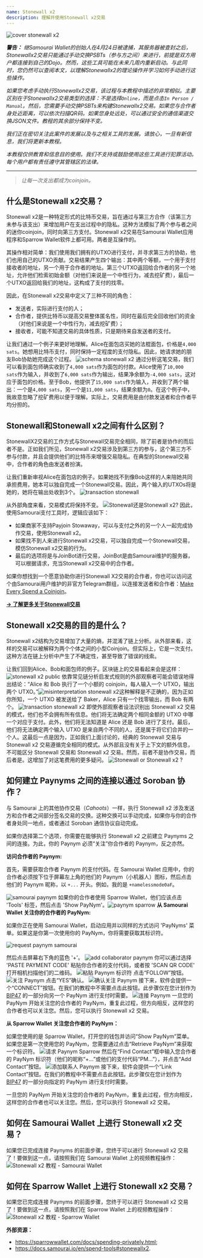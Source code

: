 ```yaml
---
name: Stonewall x2
description: 理解并使用Stonewall x2交易
---
```

![cover stonewall x2](assets/cover.webp)

***警告：** 继Samourai Wallet的创始人在4月24日被逮捕，其服务器被查封之后，Stonewallx2交易只能通过手动交换PSBTs（参与方之间）来进行，前提是双方用户都连接到自己的Dojo。然而，这些工具可能在未来几周内重新启动。与此同时，您仍然可以查阅本文，以理解Stonewallx2的理论操作并学习如何手动进行这些操作。*

_如果您考虑手动执行Stonewallx2交易，该过程与本教程中描述的非常相似。主要区别在于Stonewallx2交易类型的选择：不是选择`Online`，而是点击`In Person / Manual`。然后，您需要手动交换PSBTs来构建Stonewallx2交易。如果您与合作者身处近距离，可以依次扫描QR码。如果您身处远处，可以通过安全的通信渠道交换JSON文件。教程的其余部分保持不变。_

_我们正在密切关注此案件的发展以及与之相关工具的发展。请放心，一旦有新信息，我们将更新本教程。_

_本教程仅供教育和信息目的使用。我们不支持或鼓励使用这些工具进行犯罪活动。每个用户都有责任遵守其管辖区的法律。_

---

> *让每一次支出都成为coinjoin。*

## 什么是Stonewall x2交易？

Stonewall x2是一种特定形式的比特币交易，旨在通过与第三方合作（该第三方未参与该支出）来增加用户在支出过程中的隐私。这种方法模拟了两个参与者之间的迷你coinjoin，同时向第三方支付。Stonewall x2交易在Samourai Wallet应用程序和Sparrow Wallet软件上都可用。两者是互操作的。

其操作相对简单：我们使用我们拥有的UTXO进行支付，并寻求第三方的协助，他们也用自己的UTXO贡献。交易结果产生四个输出：其中两个等额，一个用于支付接收者的地址，另一个用于合作者的地址。第三个UTXO返回给合作者的另一个地址，允许他们检索初始金额（对他们来说是一个中性行为，减去挖矿费），最后一个UTXO返回给我们的地址，这构成了支付的找零。

因此，在Stonewall x2交易中定义了三种不同的角色：
- 发送者，实际进行支付的人；
- 合作者，提供比特币以提高交易整体匿名性，同时在最后完全回收他们的资金（对他们来说是一个中性行为，减去挖矿费）；
- 接收者，可能不知道交易的具体性质，只是期待来自发送者的支付。

让我们通过一个例子来更好地理解。Alice在面包店买她的法棍面包，价格是`4,000 sats`。她想用比特币支付，同时保持一定程度的支付隐私。因此，她请求她的朋友Bob协助她完成这个过程。
![schema stonewall x2](assets/en/1.webp)
通过分析这笔交易，我们可以看到面包师确实收到了`4,000 sats`作为面包的付款。Alice使用了`10,000 sats`作为输入，并收到了`6,000 sats`作为输出，结果净余额为`-4,000 sats`，这对应于面包的价格。至于Bob，他提供了`15,000 sats`作为输入，并收到了两个输出：一个是`4,000 sats`，另一个是`11,000 sats`，结果余额为`0`。在这个例子中，我故意忽略了挖矿费用以便于理解。实际上，交易费用是由付款发送者和合作者平均分担的。

## Stonewall和Stonewall x2之间有什么区别？

StonewallX2交易的工作方式与Stonewall交易完全相同，除了前者是协作的而后者不是。正如我们所见，Stonewall x2交易涉及到第三方的参与，这个第三方不参与付款，并且会提供他们的比特币来增强交易隐私。在典型的Stonewall交易中，合作者的角色由发送者扮演。

让我们重新审视Alice在面包店的例子。如果她找不到像Bob这样的人来陪她共同承担费用，她本可以独自完成一个Stonewall交易。因此，两个输入的UTXOs将是她的，她将在输出处收到3个。
![transaction stonewall](assets/en/2.webp)

从外部角度来看，交易模式将保持不变。
![Stonewall还是Stonewall x2?](assets/en/5.webp)
因此，使用Samourai支付工具时，逻辑应该如下：
- 如果商家不支持Payjoin Stowaway，可以与支付之外的另一个人一起完成协作交易，使用Stonewall x2。
- 如果找不到人来进行Stonewall x2交易，可以独自完成一个Stonewall交易，模仿Stonewall x2交易的行为。
- 最后的选项将是与JoinBot进行交易，JoinBot是由Samourai维护的服务器，可以根据请求，充当Stonewall x2交易中的合作者。

如果你想找到一个愿意协助你进行Stonewall X2交易的合作者，你也可以访问这个由Samourai用户维护的非官方Telegram群组，以连接发送者和合作者：[Make Every Spend a Coinjoin](https://t.me/EverySpendACoinjoin)。

[**-> 了解更多关于Stonewall交易**](https://planb.network/tutorials/privacy/on-chain/stonewall-033daa45-d42c-40e1-9511-cea89751c3d4)

## Stonewall x2交易的目的是什么？

Stonewall x2结构为交易增加了大量的熵，并混淆了链上分析。从外部来看，这样的交易可以被解释为两个个体之间的小型Coinjoin。但实际上，它是一次支付。这种方法在链上分析中产生了不确定性，甚至导致了错误的线索。

让我们回到Alice、Bob和面包师的例子。区块链上的交易看起来会是这样：
![stonewall x2 public](assets/en/3.webp)
依靠常见链分析启发式规则的外部观察者可能会错误地得出结论：“Alice 和 Bob 执行了一个小额的 coinjoin，每人输入一个 UTXO，输出两个 UTXO。”![misinterpretation stonewall x2](assets/en/4.webp)这种解释是不正确的，因为正如你所知，一个 UTXO 被发送给了 Baker，Alice 只有一个找零输出，而 Bob 有两个。
![transaction stonewall x2](assets/en/1.webp)
即使外部观察者设法识别出 Stonewall x2 交易的模式，他们也不会拥有所有信息。他们将无法确定两个相同金额的 UTXO 中哪一个对应于支付。此外，他们将无法知道是 Alice 还是 Bob 进行了支付。最后，他们将无法确定两个输入 UTXO 是来自两个不同的人，还是属于将它们合并的一个人。这最后一点是因为，正如我们上面讨论的，经典的 Stonewall 交易与 Stonewall x2 交易遵循完全相同的模式。从外部且没有关于上下文的额外信息，不可能区分 Stonewall 交易和 Stonewall x2 交易。然而，前者不是协作交易，而后者是。这增加了对这笔费用的更多疑问。
![Stonewall or Stonewall x2 ?](assets/en/5.webp)

## 如何建立 Paynyms 之间的连接以通过 Soroban 协作？

与 Samourai 上的其他协作交易（*Cahoots*）一样，执行 Stonewall x2 涉及发送方和合作者之间部分签名交易的交换。这种交换可以手动完成，如果你与你的合作者身处同一地点，或者通过 Soroban 通信协议自动完成。

如果你选择第二个选项，你需要在能够执行 Stonewall x2 之前建立 Paynyms 之间的连接。为此，你的 Paynym 必须“关注”你合作者的 Paynym，反之亦然。

**访问合作者的 Paynym:**

首先，需要获取合作者 Paynym 的支付代码。在 Samourai Wallet 应用中，你的合作者必须按下位于屏幕左上角的他们的 Paynym（小机器人）图标，然后点击他们的 Paynym 昵称，以 `+...` 开头。例如，我的是 `+namelessmode0aF`。

![samourai paynym](assets/notext/6.webp)
如果你的合作者使用 Sparrow Wallet，他们应该点击 'Tools' 标签，然后点击 'Show PayNym'。![paynym sparrow](assets/notext/7.webp)
**从 Samourai Wallet 关注你的合作者的 PayNym:**

如果你正在使用 Samourai Wallet，启动应用并以同样的方式访问 'PayNyms' 菜单。如果这是你第一次使用你的 PayNym，你将需要获取其标识符。

![request paynym samourai](assets/notext/8.webp)

然后点击屏幕右下角的蓝色 '+'。
![add collaborator paynym](assets/notext/9.webp)
你可以通过选择 'PASTE PAYMENT CODE' 粘贴你合作者的支付代码，或者按 'SCAN QR CODE' 打开相机扫描他们的二维码。
![粘贴 Paynym 标识符](assets/notext/10.webp)
点击“FOLLOW”按钮。
![关注 Paynym](assets/notext/11.webp)
点击“YES”确认。
![确认关注 Paynym](assets/notext/12.webp)
接下来，软件会提供一个“CONNECT”按钮。在我们的教程中不需要点击此按钮。此步骤仅在您计划作为 [BIP47](https://planb.network/tutorials/privacy/on-chain/paynym-bip47-a492a70b-50eb-4f95-a766-bae2c5535093) 的一部分向另一个 PayNym 进行支付时需要。
![连接 Paynym](assets/notext/13.webp)
一旦您的 PayNym 开始关注您的合作者的 PayNym，重复此过程，但方向相反，这样您的合作者也可以关注您。然后，您可以执行 Stonewall x2 交易。

**从 Sparrow Wallet 关注您合作者的 PayNym：**

如果您使用的是 Sparrow Wallet，打开您的钱包并访问“Show PayNym”菜单。如果您是第一次使用您的 PayNym，您需要通过点击“Retrieve PayNym”来获取一个标识符。
![请求 Paynym Sparrow](assets/notext/14.webp)
然后在“Find Contact”框中输入您合作者的 PayNym 标识符（他们的昵称“+...”或他们的支付代码“PM...”），并点击“Add Contact”按钮。
![添加联系人 Paynym](assets/notext/15.webp)
接下来，软件会提供一个“Link Contact”按钮。在我们的教程中不需要点击此按钮。此步骤仅在您计划作为 [BIP47](https://planb.network/tutorials/privacy/on-chain/paynym-bip47-a492a70b-50eb-4f95-a766-bae2c5535093) 的一部分向指定的 PayNym 进行支付时需要。

一旦您的 PayNym 开始关注您的合作者的 PayNym，重复此过程，但方向相反，这样您的合作者也可以关注您。然后，您可以执行 Stonewall x2 交易。
## 如何在 Samourai Wallet 上进行 Stonewall x2 交易？

如果您已完成连接 Paynyms 的前面步骤，您终于可以进行 Stonewall x2 交易了！要做到这一点，请按照我们在 Samourai Wallet 上的视频教程操作：
![Stonewall x2 教程 - Samourai Wallet](https://youtu.be/89oYE1Hw3Fk?si=QTqUZ6IypiR6PPMr)

## 如何在 Sparrow Wallet 上进行 Stonewall x2 交易？

如果您已完成连接 Paynyms 的前面步骤，您终于可以进行 Stonewall x2 交易了！要做到这一点，请按照我们在 Sparrow Wallet 上的视频教程操作：
![Stonewall x2 教程 - Sparrow Wallet](https://youtu.be/mO3Xpp34Hhk?si=bfYiTl0Gxjs9sNQq)

**外部资源：**
- https://sparrowwallet.com/docs/spending-privately.html;
- https://docs.samourai.io/en/spend-tools#stonewallx2.